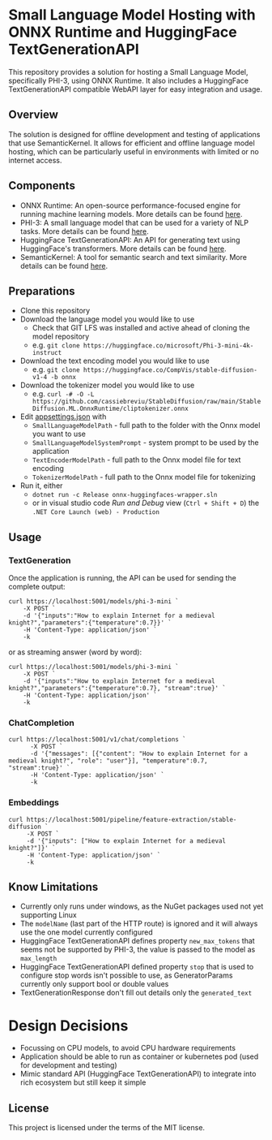 # Small Language Model Hosting with ONNX Runtime and HuggingFace TextGenerationAPI
This repository provides a solution for hosting a Small Language Model, specifically PHI-3, using ONNX Runtime. It also includes a HuggingFace TextGenerationAPI compatible WebAPI layer for easy integration and usage.

## Overview
The solution is designed for offline development and testing of applications that use SemanticKernel. It allows for efficient and offline language model hosting, which can be particularly useful in environments with limited or no internet access.

## Components

* ONNX Runtime: An open-source performance-focused engine for running machine learning models. More details can be found [here](https://onnx.ai/onnx-runtime).
* PHI-3: A small language model that can be used for a variety of NLP tasks. More details can be found [here](https://huggingface.co/microsoft/Phi-3-mini-4k-instruct).
* HuggingFace TextGenerationAPI: An API for generating text using HuggingFace's transformers. More details can be found [here](https://huggingface.co/docs/text-generation-inference/basic_tutorials/consuming_tgi).
* SemanticKernel: A tool for semantic search and text similarity. More details can be found [here](https://github.com/microsoft/semantic-kernel).

## Preparations

* Clone this repository
* Download the language model you would like to use
  * Check that GIT LFS was installed and active ahead of cloning the model repository
  * e.g. `git clone https://huggingface.co/microsoft/Phi-3-mini-4k-instruct`
* Download the text encoding model you would like to use
  * e.g. `git clone https://huggingface.co/CompVis/stable-diffusion-v1-4 -b onnx`
* Download the tokenizer model you would like to use
  * e.g. `curl -# -O -L https://github.com/cassiebreviu/StableDiffusion/raw/main/StableDiffusion.ML.OnnxRuntime/cliptokenizer.onnx`
* Edit [appsettings.json](appsettings.json) with 
  * `SmallLanguageModelPath` - full path to the folder with the Onnx model you want to use
  * `SmallLanguageModelSystemPrompt` - system prompt to be used by the application
  * `TextEncoderModelPath` - full path to the Onnx model file for text encoding
  * `TokenizerModelPath` - full path to the Onnx model file for tokenizing
* Run it, either
  * `dotnet run -c Release onnx-huggingfaces-wrapper.sln`
  * or in visual studio code _Run and Debug_ view (`Ctrl + Shift + D`) the `.NET Core Launch (web) - Production`

## Usage

### TextGeneration

Once the application is running, the API can be used for sending the complete output: 

```pwsh
curl https://localhost:5001/models/phi-3-mini `
    -X POST `
    -d '{"inputs":"How to explain Internet for a medieval knight?","parameters":{"temperature":0.7}}' `
    -H 'Content-Type: application/json' `
    -k
```

or as streaming answer (word by word):

```pwsh
curl https://localhost:5001/models/phi-3-mini `
    -X POST `
    -d '{"inputs":"How to explain Internet for a medieval knight?","parameters":{"temperature":0.7}, "stream":true}' `
    -H 'Content-Type: application/json' `
    -k
```

### ChatCompletion

```pwsh
curl https://localhost:5001/v1/chat/completions `
      -X POST `
      -d '{"messages": [{"content": "How to explain Internet for a medieval knight?", "role": "user"}], "temperature":0.7, "stream":true}' `
      -H 'Content-Type: application/json' `
      -k
```

### Embeddings
```pwsh
curl https://localhost:5001/pipeline/feature-extraction/stable-diffusion `
     -X POST `
     -d '{"inputs": ["How to explain Internet for a medieval knight?"]}' `
     -H 'Content-Type: application/json' `
     -k
```

## Know Limitations

* Currently only runs under windows, as the NuGet packages used not yet supporting Linux
* The `modelName` (last part of the HTTP route) is ignored and it will always use the one model currently configured
* HuggingFace TextGenerationAPI defines property `new_max_tokens` that seems not be supported by PHI-3, the value is passed to the model as `max_length`
* HuggingFace TextGenerationAPI defined property `stop` that is used to configure stop words isn't possible to use, as GeneratorParams currently only support bool or double values
* TextGenerationResponse don't fill out details only the `generated_text`

# Design Decisions

* Focussing on CPU models, to avoid CPU hardware requirements
* Application should be able to run as container or kubernetes pod (used for development and testing)
* Mimic standard API (HuggingFace TextGenerationAPI) to integrate into rich ecosystem but still keep it simple


## License
This project is licensed under the terms of the MIT license.